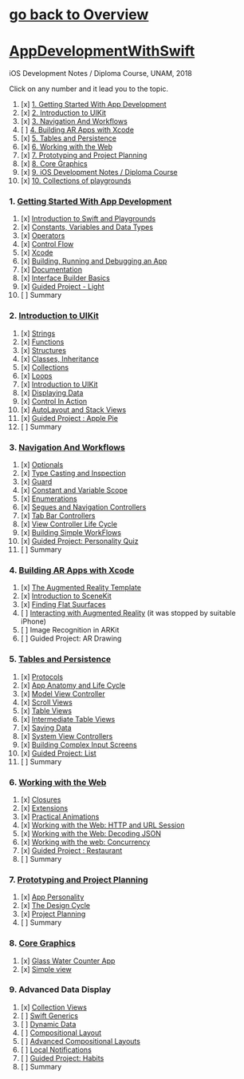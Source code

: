 # [go back to Overview](https://github.com/c4arl0s)

# [AppDevelopmentWithSwift](https://github.com/c4arl0s/AppDevelopmentWithSwift#go-back-to-overview)

iOS Development Notes / Diploma Course, UNAM, 2018

Click on any number and it lead you to the topic.

1. [x] [1. Getting Started With App Development](https://github.com/c4arl0s/AppDevelopmentWithSwift#1-getting-started-with-app-development) 
2. [x] [2. Introduction to UIKit](https://github.com/c4arl0s/AppDevelopmentWithSwift#2-introduction-to-uikit) 
3. [x] [3. Navigation And Workflows](https://github.com/c4arl0s/AppDevelopmentWithSwift#3-navigation-and-workflows) 
4. [ ] [4. Building AR Apps with Xcode](https://github.com/c4arl0s/AppDevelopmentWithSwift#4-building-ar-apps-with-xcode)
5. [x] [5. Tables and Persistence](https://github.com/c4arl0s/AppDevelopmentWithSwift#5-tables-and-persistence) 
6. [x] [6. Working with the Web](https://github.com/c4arl0s/AppDevelopmentWithSwift#6-working-with-the-web) 
7. [x] [7. Prototyping and Project Planning](https://github.com/c4arl0s/AppDevelopmentWithSwift#7-prototyping-and-project-planning) 
8. [x] [8. Core Graphics](https://github.com/c4arl0s/AppDevelopmentWithSwift#8-Core-Graphics)
9. [x] [9. iOS Development Notes / Diploma Course](https://github.com/c4arl0s/iOSDevelpmentNotes)
10. [x] [10. Collections of playgrounds](https://github.com/c4arl0s/Modulo-1-del-Diplomado-de-Aplicaciones-Moviles-2a-Generacion) 

### 1. [Getting Started With App Development](https://github.com/c4arl0s/1-Getting-Started-With-App-Development-Presentation#1-getting-started-with-app-development)

1. [x] [Introduction to Swift and Playgrounds](https://github.com/c4arl0s/1-Getting-Started-With-App-Development-Presentation#introduction-to-swift-and-playgrounds)  
2. [x] [Constants, Variables and Data Types](https://github.com/c4arl0s/1-Getting-Started-With-App-Development-Presentation#constants-variables-and-data-types) 
3. [x] [Operators](https://github.com/c4arl0s/1-Getting-Started-With-App-Development-Presentation#operators) 
4. [x] [Control Flow](https://github.com/c4arl0s/1-Getting-Started-With-App-Development-Presentation#controlflow) 
5. [x] [Xcode](https://github.com/c4arl0s/1-Getting-Started-With-App-Development-Presentation#xcode) 
6. [x] [Building, Running and Debugging an App](https://github.com/c4arl0s/1-Getting-Started-With-App-Development-Presentation#building-running-and-debugging-an-app) 
7. [x] [Documentation](https://github.com/c4arl0s/1-Getting-Started-With-App-Development-Presentation#documentation) 
8. [x] [Interface Builder Basics](https://github.com/c4arl0s/1-Getting-Started-With-App-Development-Presentation#interface-builder-basics) 
9. [x] [Guided Project - Light](https://github.com/c4arl0s/1-Getting-Started-With-App-Development-Presentation#guided-project-light) 
10. [ ] Summary

### 2. [Introduction to UIKit](https://github.com/c4arl0s/2-Introduction-to-UIKit-Presentation#2-introduction-to-uikit)

1. [x] [Strings](https://github.com/c4arl0s/2-Introduction-to-UIKit-Presentation#strings) 
2. [x] [Functions](https://github.com/c4arl0s/2-Introduction-to-UIKit-Presentation#functions) 
3. [x] [Structures](https://github.com/c4arl0s/2-Introduction-to-UIKit-Presentation#structures) 
4. [x] [Classes, Inheritance](https://github.com/c4arl0s/2-Introduction-to-UIKit-Presentation#classes-and-inheritance) 
5. [x] [Collections](https://github.com/c4arl0s/2-Introduction-to-UIKit-Presentation#collections) 
6. [x] [Loops](https://github.com/c4arl0s/2-Introduction-to-UIKit-Presentation#loops) 
7. [x] [Introduction to UIKit](https://github.com/c4arl0s/2-Introduction-to-UIKit-Presentation#introduction-to-uikit) 
8. [x] [Displaying Data](https://github.com/c4arl0s/2-Introduction-to-UIKit-Presentation#displaying-data) 
9. [x] [Control In Action](https://github.com/c4arl0s/2-Introduction-to-UIKit-Presentation#controls-in-action) 
10. [x] [AutoLayout and Stack Views](https://github.com/c4arl0s/2-Introduction-to-UIKit-Presentation#autolayout-and-stack-views) 
11. [x] [Guided Project : Apple Pie](https://github.com/c4arl0s/2-Introduction-to-UIKit-Presentation#guided-project--apple-pie) 
12. [ ] Summary

### 3. [Navigation And Workflows](https://github.com/c4arl0s/3-Navigation-And-Workflows-Presentation#3-navigation-and-workflows) 

1. [x] [Optionals](https://github.com/c4arl0s/3-Navigation-And-Workflows-Presentation#optionals) 
2. [x] [Type Casting and Inspection](https://github.com/c4arl0s/3-Navigation-And-Workflows-Presentation#2-type-casting-and-inspection) 
3. [x] [Guard](https://github.com/c4arl0s/3-Navigation-And-Workflows-Presentation#3-guard) 
4. [x] [Constant and Variable Scope](https://github.com/c4arl0s/3-Navigation-And-Workflows-Presentation#4-constant-and-variable-scope) 
5. [x] [Enumerations](https://github.com/c4arl0s/3-Navigation-And-Workflows-Presentation#enumerations) 
6. [x] [Segues and Navigation Controllers](https://github.com/c4arl0s/3-Navigation-And-Workflows-Presentation#segues-and-navigation-controllers) 
7. [x] [Tab Bar Controllers](https://github.com/c4arl0s/3-Navigation-And-Workflows-Presentation#tab-bar-controllers) 
8. [x] [View Controller Life Cycle](https://github.com/c4arl0s/3-Navigation-And-Workflows-Presentation#viewcontroller-life-cycle) 
9. [x] [Building Simple WorkFlows](https://github.com/c4arl0s/3-Navigation-And-Workflows-Presentation#building-simple-workflows---content) 
10. [x] [Guided Project: Personality Quiz](https://github.com/c4arl0s/3-Navigation-And-Workflows-Presentation#personality-quiz) 
11. [ ] Summary

### 4. [Building AR Apps with Xcode](https://github.com/c4arl0s/4-Building-AR-Apps-with-Xcode-Presentation#4-building-ar-apps-with-xcode)

1. [x] [The Augmented Reality Template](https://github.com/c4arl0s/4-Building-AR-Apps-with-Xcode-Presentation#the-augmented-reality-template) 
2. [x] [Introduction to SceneKit](https://github.com/c4arl0s/4-Building-AR-Apps-with-Xcode-Presentation#introduction-to-scenekit)
3. [x] [Finding Flat Suurfaces](https://github.com/c4arl0s/4-Building-AR-Apps-with-Xcode-Presentation#finding-flat-surfaces)
4. [ ] [Interacting with Augmented Reality](https://github.com/c4arl0s/4-Building-AR-Apps-with-Xcode-Presentation#interacting-with-augmented-reality) (it was stopped by suitable iPhone)
5. [ ] Image Recognition in ARKit
6. [ ] Guided Project: AR Drawing

### 5. [Tables and Persistence](https://github.com/c4arl0s/5-Tables-and-Persistence-Presentation#5-tables-and-persistence)

1. [x] [Protocols](https://github.com/c4arl0s/5-Tables-and-Persistence-Presentation#protocols) 
2. [x] [App Anatomy and Life Cycle](https://github.com/c4arl0s/5-Tables-and-Persistence-Presentation#app-anatomy-and-life-cycle) 
3. [x] [Model View Controller](https://github.com/c4arl0s/5-Tables-and-Persistence-Presentation#model-view-controller) 
4. [x] [Scroll Views](https://github.com/c4arl0s/5-Tables-and-Persistence-Presentation#scrollviews) 
5. [x] [Table Views](https://github.com/c4arl0s/5-Tables-and-Persistence-Presentation#table-views) 
6. [x] [Intermediate Table Views](https://github.com/c4arl0s/5-Tables-and-Persistence-Presentation#intermediate-table-views) 
7. [x] [Saving Data](https://github.com/c4arl0s/5-Tables-and-Persistence-Presentation#saving-data) 
8. [x] [System View Controllers](https://github.com/c4arl0s/5-Tables-and-Persistence-Presentation#system-view-controllers) 
9. [x] [Building Complex Input Screens](https://github.com/c4arl0s/5-Tables-and-Persistence-Presentation#building-complex-input-screens) 
10. [x] [Guided Project: List](https://github.com/c4arl0s/5-Tables-and-Persistence-Presentation#guided-project-list-todolistapp) 
11. [ ] Summary

### 6. [Working with the Web](https://github.com/c4arl0s/6-Working-with-the-Web-Presentation#6-working-with-the-web)

1. [x] [Closures](https://github.com/c4arl0s/6-Working-with-the-Web-Presentation#closures) 
2. [x] [Extensions](https://github.com/c4arl0s/6-Working-with-the-Web-Presentation#extensions)  
3. [x] [Practical Animations](https://github.com/c4arl0s/6-Working-with-the-Web-Presentation#practical-animation) 
4. [x] [Working with the Web: HTTP and URL Session](https://github.com/c4arl0s/6-Working-with-the-Web-Presentation#working-with-the-web-http-and-url-session)  
5. [x] [Working with the Web: Decoding JSON](https://github.com/c4arl0s/6-Working-with-the-Web-Presentation#working-with-the-web-decoding-json)  
6. [x] [Working with the web: Concurrency](https://github.com/c4arl0s/6-Working-with-the-Web-Presentation#working-with-the-web-concurrency)  
7. [x] [Guided Project : Restaurant](https://github.com/c4arl0s/6-Working-with-the-Web-Presentation#restaurant-app)
8. [ ] Summary

### 7. [Prototyping and Project Planning](https://github.com/c4arl0s/7-Prototyping-and-Project-Planning#7-prototyping-and-project-planning)

1. [x] [App Personality](https://github.com/c4arl0s/7-Prototyping-and-Project-Planning#app-personality) 
2. [x] [The Design Cycle](https://github.com/c4arl0s/7-Prototyping-and-Project-Planning#the-design-cycle) 
3. [x] [Project Planning](https://github.com/c4arl0s/7-Prototyping-and-Project-Planning#project-planning) 
4. [ ] Summary

### 8. [Core Graphics](https://github.com/c4arl0s/8-Core-Graphics#8-core-graphics)

1. [x] [Glass Water Counter App](https://github.com/c4arl0s/8-Core-Graphics#8-core-graphics)
2. [x] [Simple view](https://github.com/c4arl0s/8-Core-Graphics#8-core-graphics)

### 9. Advanced Data Display

1. [x] [Collection Views](https://github.com/c4arl0s/Collection-Views#collection-views---content)
2. [ ] [Swift Generics](https://github.com/c4arl0s/Swift-Generics#swift-generics---content)
3. [ ] [Dynamic Data](https://github.com/c4arl0s/Dynamic-Data#dynamic-data---content)
4. [ ] [Compositional Layout](https://github.com/c4arl0s/Compositional-Layout#compositional-layout---content)
5. [ ] [Advanced Compositional Layouts](https://github.com/c4arl0s/Advance-Compositional-Layouts#advance-compositional-layouts---content)
6. [ ] [Local Notifications](https://github.com/c4arl0s/Local-Notifications#local-notifications---content)
7. [ ] [Guided Project: Habits](https://github.com/c4arl0s/Guided-Project-Habits#guided-project-habits---content)
8. [ ] Summary

